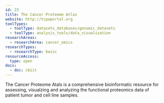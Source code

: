 ```yaml
---
id: 23
title: The Cancer Proteome Atlas
website: http://tcpaportal.org
toolTypes:
  - toolType: datasets_databases/genomic_datasets
  - toolType: analysis_tools/data_visualization
researchAreas:
  - researchArea: cancer_omics
researchTypes:
  - researchType: basic
resourceAccess:
  type: open
docs:
  - doc: cbiit
---
```

The Cancer Proteome Atals is a comprehensive bioinformatic resource for assessing, visualzing and analyzing the functional proteomics data of patient tumor and cell line samples.
